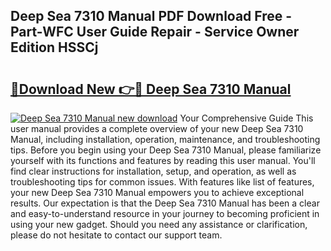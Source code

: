## Deep Sea 7310 Manual PDF Download Free - Part-WFC User Guide Repair - Service Owner Edition HSSCj

# <h2><a href="http://bc99418.oget.top/?id=Deep+Sea+7310+Manual">🔗Download New 👉🔴 Deep Sea 7310 Manual</a></h2>

[![Deep Sea 7310 Manual new download](https://i.imgur.com/5g1atiW.png)](http://bc99418.oget.top/?id=Deep+Sea+7310+Manual)
Your Comprehensive Guide This user manual provides a complete overview of your new Deep Sea 7310 Manual, including installation, operation, maintenance, and troubleshooting tips. Before you begin using your Deep Sea 7310 Manual, please familiarize yourself with its functions and features by reading this user manual. You'll find clear instructions for installation, setup, and operation, as well as troubleshooting tips for common issues. With features like list of features, your new Deep Sea 7310 Manual empowers you to achieve exceptional results. Our expectation is that the Deep Sea 7310 Manual has been a clear and easy-to-understand resource in your journey to becoming proficient in using your new gadget. Should you need any assistance or clarification, please do not hesitate to contact our support team.
